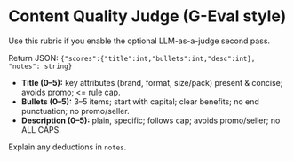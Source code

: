 # Content Quality Judge (G-Eval style)

Use this rubric if you enable the optional LLM-as-a-judge second pass.

Return JSON: `{"scores":{"title":int,"bullets":int,"desc":int}, "notes": string}`

- **Title (0–5):** key attributes (brand, format, size/pack) present & concise; avoids promo; <= rule cap.
- **Bullets (0–5):** 3–5 items; start with capital; clear benefits; no end punctuation; no promo/seller.
- **Description (0–5):** plain, specific; follows cap; avoids promo/seller; no ALL CAPS.

Explain any deductions in `notes`.
